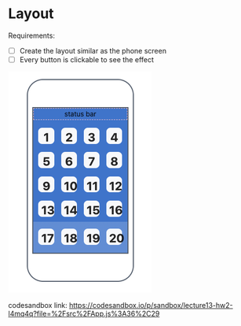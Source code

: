 # Layout

Requirements:

- [ ] Create the layout similar as the phone screen
- [ ] Every button is clickable to see the effect

![layout](./layout.png)

codesandbox link: https://codesandbox.io/p/sandbox/lecture13-hw2-l4mq4q?file=%2Fsrc%2FApp.js%3A36%2C29
